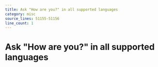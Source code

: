 ```yaml
---
title: Ask "How are you?" in all supported languages
category: misc
source_lines: 51155-51156
line_count: 1
---
```


# Ask "How are you?" in all supported languages
